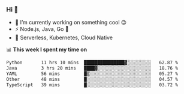 ### Hi 👋

<!--
**nodejh/nodejh** is a ✨ _special_ ✨ repository because its `README.md` (this file) appears on your GitHub profile.

Here are some ideas to get you started:

- 🔭 I’m currently working on ...
- 🌱 I’m currently learning ...
- 👯 I’m looking to collaborate on ...
- 🤔 I’m looking for help with ...
- 💬 Ask me about ...
- 📫 How to reach me: ...
- 😄 Pronouns: ...
- ⚡ Fun fact: ...
-->

- 🔭 I’m currently working on something cool :wink:
- ⚡ Node.js, Java, Go :thought_balloon:
- 🤖 Serverless, Kubernetes, Cloud Native

📊 **This week I spent my time on**

<!--START_SECTION:waka-->

```txt
Python       11 hrs 10 mins  ███████████████▓░░░░░░░░░   62.87 %
Java         3 hrs 20 mins   ████▓░░░░░░░░░░░░░░░░░░░░   18.76 %
YAML         56 mins         █▒░░░░░░░░░░░░░░░░░░░░░░░   05.27 %
Other        48 mins         █░░░░░░░░░░░░░░░░░░░░░░░░   04.57 %
TypeScript   39 mins         █░░░░░░░░░░░░░░░░░░░░░░░░   03.72 %
```

<!--END_SECTION:waka-->


<!--
:traffic_light: **Visitors**

![visitors](https://visitor-badge.glitch.me/badge?page_id=nodejh.nodejh)
-->
